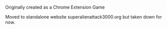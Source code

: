 Originally created as a Chrome Extension Game

Moved to standalone website superalienattack3000.org but taken down for now.


